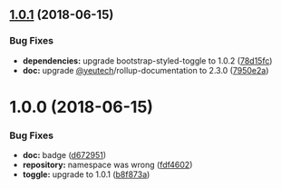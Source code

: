 ## [1.0.1](https://module.kopaxgroup.com/bootstrap-styled/bootstrap-styled-redux/compare/v1.0.0...v1.0.1) (2018-06-15)


### Bug Fixes

* **dependencies:** upgrade bootstrap-styled-toggle to 1.0.2 ([78d15fc](https://module.kopaxgroup.com/bootstrap-styled/bootstrap-styled-redux/commit/78d15fc))
* **doc:** upgrade [@yeutech](https://module.kopaxgroup.com/yeutech)/rollup-documentation to 2.3.0 ([7950e2a](https://module.kopaxgroup.com/bootstrap-styled/bootstrap-styled-redux/commit/7950e2a))

# 1.0.0 (2018-06-15)


### Bug Fixes

* **doc:** badge ([d672951](https://module.kopaxgroup.com/bootstrap-styled/bootstrap-styled-redux/commit/d672951))
* **repository:** namespace was wrong ([fdf4602](https://module.kopaxgroup.com/bootstrap-styled/bootstrap-styled-redux/commit/fdf4602))
* **toggle:** upgrade to 1.0.1 ([b8f873a](https://module.kopaxgroup.com/bootstrap-styled/bootstrap-styled-redux/commit/b8f873a))
